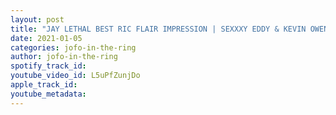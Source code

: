 ```yaml
---
layout: post
title: "JAY LETHAL BEST RIC FLAIR IMPRESSION | SEXXXY EDDY & KEVIN OWENS | JOFO IN THE RING EP 25 HIGHLIGHTS"
date: 2021-01-05
categories: jofo-in-the-ring
author: jofo-in-the-ring
spotify_track_id: 
youtube_video_id: L5uPfZunjDo
apple_track_id: 
youtube_metadata: 
---
```

